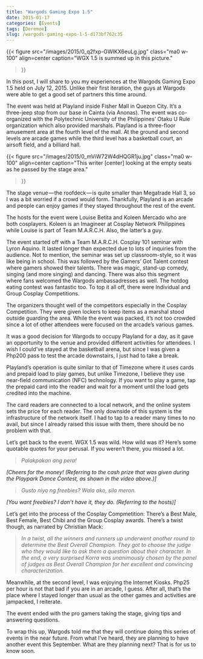 ```yaml
---
title: "Wargods Gaming Expo 1.5"
date: 2015-01-17
categories: [Events]
tags: [Deremoe]
slug: /wargods-gaming-expo-1-5-d173bf762c35
---
```


{{< figure
  src="/images/2015/0_q2fxp-GWIKX6euLg.jpg"
  class="ma0 w-100"
  align=center
  caption="WGX 1.5 is summed up in this picture."
>}}

In this post, I will share to you my experiences at the Wargods Gaming Expo 1.5 held on July 12, 2015. Unlike their first iteration, the guys at Wargods were able to get a good set of partners this time around.

The event was held at Playland inside Fisher Mall in Quezon City. It’s a three-jeep stop from our base in Cainta (via Anonas). The event was co-organized with the Polytechnic University of the Philippines’ Otaku U Rule organization which also provided marshals. Playland is a three-floor amusement area at the fourth level of the mall. At the ground and second levels are arcade games while the third level has a basketball court, an airsoft field, and a billiard hall.

{{< figure
  src="/images/2015/0_mViW72W4dHQGR1ju.jpg"
  class="ma0 w-100"
  align=center
  caption="This writer \[center\] looking at the empty seats as he passed by the stage area."
>}}

The stage venue — the roofdeck — is quite smaller than Megatrade Hall 3, so I was a bit worried if a crowd would form. Thankfully, Playland is an arcade and people can enjoy games if they stayed throughout the rest of the event.

The hosts for the event were Louise Betita and Koleen Mercado who are both cosplayers. Koleen is an Imagineer at Cosplay Network Philippines while Louise is part of Team M.A.R.C.H. Also, the latter’s a guy.

The event started off with a Team M.A.R.C.H. Cosplay 101 seminar with Lyron Aquino. It lasted longer than expected due to lots of inquiries from the audience. Not to mention, the seminar was set up classroom-style, so it was like being in school. This was followed by the Gamers’ Got Talent contest where gamers showed their talents. There was magic, stand-up comedy, singing (and more singing) and dancing. There was also this segment where fans welcomed the Wargods ambassadresses as well. The hotdog eating contest was fantastic too. To top it all off, there were Individual and Group Cosplay Competitions.

The organizers thought well of the competitors especially in the Cosplay Competition. They were given lockers to keep items as a marshal stood outside guarding the area. While the event was packed, it’s not too crowded since a lot of other attendees were focused on the arcade’s various games.

It was a good decision for Wargods to occupy Playland for a day, as it gave an opportunity to the venue and provided different activities for attendees. I wish I could’ve stayed at the basketball arena, but since I was given a Php200 pass to test the arcade downstairs, I just had to take a break.

Playland’s operation is quite similar to that of Timezone where it uses cards and prepaid load to play games, but unlike Timezone, I believe they use near-field communication (NFC) technology. If you want to play a game, tap the prepaid card into the reader and wait for a moment until the load gets credited into the machine.

The card readers are connected to a local network, and the online system sets the price for each reader. The only downside of this system is the infrastructure of the network itself. I had to tap to a reader many times to no avail, but since I already raised this issue with them, there should be no problem with that.

Let’s get back to the event. WGX 1.5 was wild. How wild was it? Here’s some quotable quotes for your perusal. If you weren’t there, you missed a lot.

> _Palakpakan ang pera!_

_\[Cheers for the money! (Referring to the cash prize that was given during the Playpark Dance Contest, as shown in the video above.)\]_

> _Gusto niyo ng freebies? Wala ako, sila meron._

_\[You want freebies? I don’t have it, they do. (Referring to the hosts)\]_

Let’s get into the process of the Cosplay Compmetition: There’s a Best Male, Best Female, Best Chibi and the Group Cosplay awards. There’s a twist though, as narrated by Christian Mack:

> _In a twist, all the winners and runners up underwent another round to determine the Best Overall Champion. They got to choose the judge who they would like to ask them a question about their character. In the end, a very surprised Korra was unanimously chosen by the panel of judges as Best Overall Champion for her excellent and convincing characterization._

Meanwhile, at the second level, I was enjoying the Internet Kiosks. Php25 per hour is not that bad if you are in an arcade, I guess. After all, that’s the place where I stayed longer than usual as the other games and activities are jampacked, I reiterate.

The event ended with the pro gamers taking the stage, giving tips and answering questions.

To wrap this up, Wargods told me that they will continue doing this series of events in the near future. From what I’ve heard, they are planning to have another event this September. What are they planning next? That is for us to know soon.
